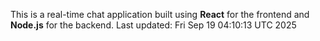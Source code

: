 This is a real-time chat application built using **React** for the frontend and **Node.js** for the backend.
Last updated: Fri Sep 19 04:10:13 UTC 2025
